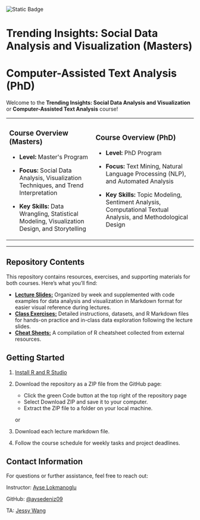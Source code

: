 ![Static Badge](https://img.shields.io/badge/R-blue)

# Trending Insights: Social Data Analysis and Visualization (Masters)
# Computer-Assisted Text Analysis (PhD)

Welcome to the **Trending Insights: Social Data Analysis and Visualization** or **Computer-Assisted Text Analysis** course!

<table>
  <tr>
    <td>

### Course Overview (Masters)
- **Level:** Master's Program  
- **Focus:** Social Data Analysis, Visualization Techniques, and Trend Interpretation  
- **Key Skills:** Data Wrangling, Statistical Modeling, Visualization Design, and Storytelling  

    </td>
    <td>

### Course Overview (PhD)
- **Level:** PhD Program  
- **Focus:** Text Mining, Natural Language Processing (NLP), and Automated Analysis  
- **Key Skills:** Topic Modeling, Sentiment Analysis, Computational Textual Analysis, and Methodological Design  

    </td>
  </tr>
</table>

---

## Repository Contents
This repository contains resources, exercises, and supporting materials for both courses. Here’s what you’ll find:
- [**Lecture Slides:**](https://github.com/aysedeniz09/Intro_Comp_Social_Science/tree/main/LectureSlides) Organized by week and supplemented with code examples for data analysis and visualization in Markdown format for easier visual reference during lectures.
- [**Class Exercises:**](https://github.com/aysedeniz09/Intro_Comp_Social_Science/tree/main/exercises) Detailed instructions, datasets, and R Markdown files for hands-on practice and in-class data exploration following the lecture slides.
- [**Cheat Sheets:**](https://github.com/aysedeniz09/Intro_Comp_Social_Science/tree/main/CheatSheets) A compilation of R cheatsheet collected from external resources. 

## Getting Started
1. [Install R and R Studio](https://github.com/aysedeniz09/Intro_Comp_Social_Science/blob/main/Install_R.md)

2. Download the repository as a ZIP file from the GitHub page:
   - Click the green Code button at the top right of the repository page
   - Select Download ZIP and save it to your computer.
   - Extract the ZIP file to a folder on your local machine.

   or 

2. Download each lecture markdown file.

3. Follow the course schedule for weekly tasks and project deadlines.

## Contact Information

For questions or further assistance, feel free to reach out:

Instructor: [Ayse Lokmanoglu](https://www.bu.edu/com/profile/ayse-lokmanoglu/)

GitHub: [@aysedeniz09](https://aysedeniz09.github.io/pages/repositories.html)

TA: [Jessy Wang](https://www.bu.edu/com/profile/jessy-jiaxin-wang/)
